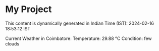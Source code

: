 # My Project

This content is dynamically generated in Indian Time (IST): 2024-02-16 18:53:12 IST


Current Weather in Coimbatore:
Temperature: 29.88 °C
Condition: few clouds

